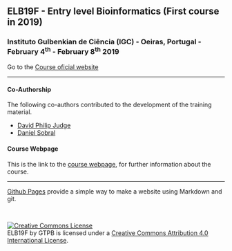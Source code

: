 ## ELB19F - Entry level Bioinformatics (First course in 2019)

###  Instituto Gulbenkian de Ciência (IGC) - Oeiras, Portugal - February 4<sup>th</sup> - February 8<sup>th</sup> 2019
Go to the [Course oficial website](http://gtpb.igc.gulbenkian.pt/bicourses/2019/ELB19F/)

---

#### Co-Authorship

The following co-authors contributed to the development of the training material.

* [David Philip Judge](https://github.com/dpjudge)
* [Daniel Sobral](https://github.com/dsobral)

#### Course Webpage
This is the link to the [course webpage](http://gtpb.igc.gulbenkian.pt/bicourses/2019/ELB19F/), for further information about the course.

---

[Github Pages](https://pages.github.com) provide a simple way to make a website using Markdown and git.

<br>

<a rel="license" href="http://creativecommons.org/licenses/by/4.0/"><img alt="Creative Commons License" style="border-width:0" src="https://i.creativecommons.org/l/by/4.0/88x31.png" /></a><br /><span xmlns:dct="http://purl.org/dc/terms/" property="dct:title">ELB19F</span> by <span xmlns:cc="http://creativecommons.org/ns#" property="cc:attributionName">GTPB</span> is licensed under a <a rel="license" href="http://creativecommons.org/licenses/by/4.0/">Creative Commons Attribution 4.0 International License</a>.
